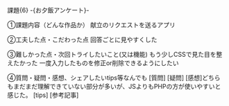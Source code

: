 
課題{6} -{お夕飯アンケート}-

①課題内容（どんな作品か）
献立のリクエストを送るアプリ

②工夫した点・こだわった点
回答ごとに見やすくした

③難しかった点・次回トライしたいこと(又は機能)
もう少しCSSで見た目を整えたかった
一度入力したものを修正or削除できるようにしたい

④質問・疑問・感想、シェアしたいtips等なんでも
[質問]
[疑問]
[感想]どちらもまだまだ理解できていない部分が多いが、JSよりもPHPの方が使いやすいと感じた。
[tips]
[参考記事]
